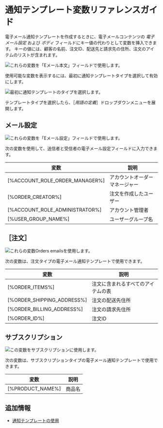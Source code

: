 # 通知テンプレート変数リファレンスガイド

電子メール通知テンプレートを作成するときに、電子メールコンテンツの _電子メール設定_ および _ボディ_ フィールドにキー値の代わりとして変数を挿入できます。 キーの値には、顧客の名前、注文ID、配送先と請求先の住所、注文のアイテムのリストが含まれます。

![これらの変数を「Eメール本文」フィールドで使用します。](./notification-template-variables-reference-guide/images/02.png)

使用可能な変数を表示するには、最初に通知テンプレートタイプを選択して有効にします。

![最初に通知テンプレートのタイプを選択します。](./notification-template-variables-reference-guide/images/01.png)

テンプレートタイプを選択したら、［_用語の定義_］ドロップダウンメニューを展開します。

## メール設定

![これらの変数を「Eメール設定」フィールドで使用します。](./notification-template-variables-reference-guide/images/03.png)

次の変数を使用して、送信者と受信者の電子メール設定フィールドに入力できます。

| 変数                               | 説明              |
| -------------------------------- | --------------- |
| [%ACCOUNT_ROLE_ORDER_MANAGER%] | アカウントオーダーマネージャー |
| [%ORDER_CREATOR%]                | 注文を作成したユーザー     |
| [%ACCOUNT_ROLE_ADMINISTRATOR%] | アカウント管理者        |
| [%USER_GROUP_NAME%]            | ユーザーグループ名       |

## ［注文］

![これらの変数Orders emailsを使用します。](./notification-template-variables-reference-guide/images/05.png)

次の変数は、注文タイプの電子メール通知テンプレートで使用できます。

| 変数                           | 説明                |
| ---------------------------- | ----------------- |
| [%ORDER_ITEMS%]              | 注文に含まれるすべてのアイテムの表 |
| [%ORDER_SHIPPING_ADDRESS%] | 注文の配送先住所          |
| [%ORDER_BILLING_ADDRESS%]  | 注文の請求先住所          |
| [%ORDER_ID%]                 | 注文ID              |

## サブスクリプション

![この変数をサブスクリプションに使用します。](./notification-template-variables-reference-guide/images/04.png)

次の変数は、サブスクリプションタイプの電子メール通知テンプレートで使用できます。

| 変数               | 説明  |
| ---------------- | --- |
| [%PRODUCT_NAME%] | 商品名 |

## 追加情報

* [通知テンプレートの使用](./using-notification-templates.md)
